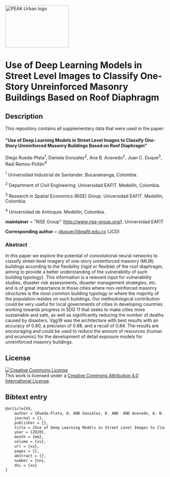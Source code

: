 <img src="figs/PEAKurban.png" alt="PEAK Urban logo" align="mid" width ="200" height="133">


Use of Deep Learning Models in Street Level Images to Classify One-Story Unreinforced Masonry Buildings Based on Roof Diaphragm
===========================================================================================


## Description

This repository contains all supplementary data that were used in the paper:

#### "Use of Deep Learning Models in Street Level Images to Classify One-Story Unreinforced Masonry Buildings Based on Roof Diaphragm"

Diego Rueda-Plata<sup>1</sup>, Daniela Gonzalez<sup>2</sup>, Ana B. Acevedo<sup>2</sup>, Juan C.  Duque<sup>3</sup>, Raúl Ramos-Pollán<sup>4</sup>

<sup>1</sup> Universidad Industrial de Santander. Bucaramanga, Colombia.

<sup>2</sup> Department of Civil Engineering. Universidad EAFIT. Medellín, Colombia.

<sup>3</sup> Research in Spatial Economics (RiSE) Group. Universidad EAFIT. Medellín, Colombia.

<sup>4</sup> Universidad de Antioquia. Medellín, Colombia.


__maintainer__ = "RiSE Group"  (http://www.rise-group.org/). Universidad EAFIT

__Corresponding author__ = jduquec1@eafit.edu.co (JCD)

### Abstract 

In this paper we explore the potential of convolutional neural networks to classify street-level imagery of one-story unreinforced masonry (MUR) buildings according to the flexibility (rigid or flexible) of the roof diaphragm, aiming to provide a better understanding of the vulnerability of such building typology}. This information is a relevant input for vulnerability studies, disaster risk assessments, disaster management strategies, etc. and is of great importance in those cities where non-reinforced masonry structures is the most common building typology or where the majority of the population  resides on such buildings. Our methodological contribution could be very useful for local governments of cities in developing countries working towards progress in SDG 11 that seeks to make cities more sustainable and safe, as well as significantly reducing the number of deaths caused by disasters. Vgg19 was the architecture with best results with an accuracy of 0.80, a precision of 0.88, and a recall of 0.84. The results are encouraging and could be used to reduce the amount of resources (human and economic) for the development of detail exposure models for unreinforced masonry buildings.


## License

<a rel="license" href="http://creativecommons.org/licenses/by/4.0/"><img alt="Creative Commons License" style="border-width:0" src="https://i.creativecommons.org/l/by/4.0/88x31.png" /></a><br />This work is licensed under a <a rel="license" href="http://creativecommons.org/licenses/by/4.0/">Creative Commons Attribution 4.0 International License</a>.

## Bibtext entry


```tex
@article{XX,
    author = {Rueda-Plata, D. AND Gonzalez, D. AND  AND Acevedo, A. B. AND Duque, J. C. AND Ramos-Pollán, R. },
    journal = {},
    publisher = {},
    title = {Use of Deep Learning Models in Street Level Images to Classify One-Story Unreinforced Masonry Buildings Based on Roof Diaphragm},
    year = {2020},
    month = {mm},
    volume = {vv},
    url = {xx},
    pages = {},
    abstract = {},
    number = {nn},
    doi = {xx}
}
```
